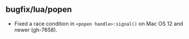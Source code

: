 ## bugfix/lua/popen

* Fixed a race condition in `<popen handle>:signal()` on Mac OS 12 and newer (gh-7658).
